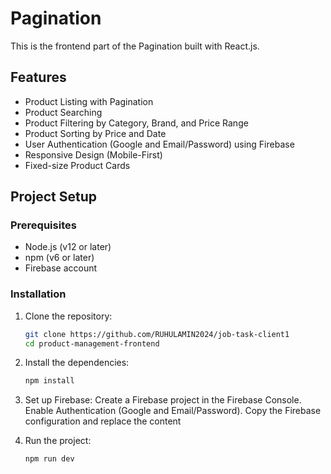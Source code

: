 # Pagination

This is the frontend part of the Pagination built with React.js.

## Features

- Product Listing with Pagination
- Product Searching
- Product Filtering by Category, Brand, and Price Range
- Product Sorting by Price and Date
- User Authentication (Google and Email/Password) using Firebase
- Responsive Design (Mobile-First)
- Fixed-size Product Cards

## Project Setup

### Prerequisites

- Node.js (v12 or later)
- npm (v6 or later)
- Firebase account

### Installation

1. Clone the repository:
   ```bash
   git clone https://github.com/RUHULAMIN2024/job-task-client1
   cd product-management-frontend


2. Install the dependencies:
    ```bash
    npm install

3. Set up Firebase:
Create a Firebase project in the Firebase Console.
Enable Authentication (Google and Email/Password).
Copy the Firebase configuration and replace the content

4. Run the project:
    ```bash
    npm run dev

